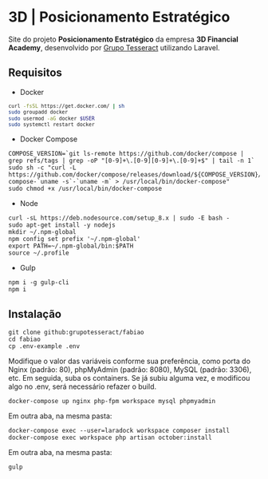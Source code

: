 # 3D | Posicionamento Estratégico

Site do projeto **Posicionamento Estratégico** da empresa **3D Financial Academy**, desenvolvido por [Grupo Tesseract](https://grupotesseract.com.br) utilizando Laravel.

## Requisitos

- Docker

<small>

``` bash
curl -fsSL https://get.docker.com/ | sh
sudo groupadd docker
sudo usermod -aG docker $USER
sudo systemctl restart docker
```

</small>

- Docker Compose

```
COMPOSE_VERSION=`git ls-remote https://github.com/docker/compose | grep refs/tags | grep -oP "[0-9]+\.[0-9][0-9]+\.[0-9]+$" | tail -n 1`
sudo sh -c "curl -L https://github.com/docker/compose/releases/download/${COMPOSE_VERSION}/docker-compose-`uname -s`-`uname -m` > /usr/local/bin/docker-compose"
sudo chmod +x /usr/local/bin/docker-compose
```

- Node

```
curl -sL https://deb.nodesource.com/setup_8.x | sudo -E bash -
sudo apt-get install -y nodejs
mkdir ~/.npm-global
npm config set prefix '~/.npm-global'
export PATH=~/.npm-global/bin:$PATH
source ~/.profile
```

- Gulp

```
npm i -g gulp-cli
npm i
```

## Instalação

```
git clone github:grupotesseract/fabiao
cd fabiao
cp .env-example .env
```

Modifique o valor das variáveis conforme sua preferência, como porta do Nginx (padrão: 80), phpMyAdmin (padrão: 8080), MySQL (padrão: 3306), etc. Em seguida, suba os containers. Se já subiu alguma vez, e modificou algo no .env, será necessário refazer o build.

```
docker-compose up nginx php-fpm workspace mysql phpmyadmin
```

Em outra aba, na mesma pasta:

```
docker-compose exec --user=laradock workspace composer install
docker-compose exec workspace php artisan october:install
```

Em outra aba, na mesma pasta:

```
gulp
```
